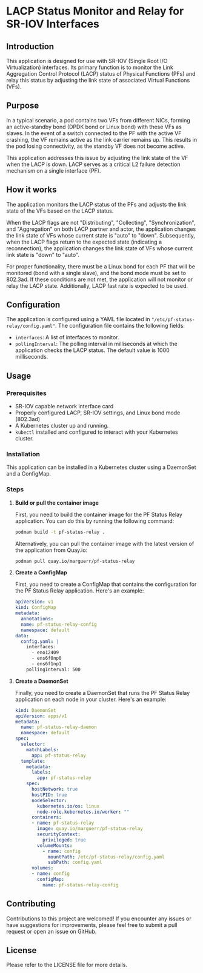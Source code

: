 # LACP Status Monitor and Relay for SR-IOV Interfaces

## Introduction
This application is designed for use with SR-IOV (Single Root I/O Virtualization) interfaces.
Its primary function is to monitor the Link Aggregation Control Protocol (LACP) status of Physical Functions (PFs) and relay this status by adjusting the link state of associated Virtual Functions (VFs).

## Purpose
In a typical scenario, a pod contains two VFs from different NICs, forming an active-standby bond (DPDK bond or Linux bond) with these VFs as slaves.
In the event of a switch connected to the PF with the active VF crashing, the VF remains active as the link carrier remains up. This results in the pod losing connectivity, as the standby VF does not become active. 

This application addresses this issue by adjusting the link state of the VF when the LACP is down.
LACP serves as a critical L2 failure detection mechanism on a single interface (PF).

## How it works
The application monitors the LACP status of the PFs and adjusts the link state of the VFs based on the LACP status.

When the LACP flags are not "Distributing", "Collecting", "Synchronization", and "Aggregation" on both LACP partner and actor, the application changes the link state of VFs whose current state is "auto" to "down". Subsequently, when the LACP flags return to the expected state (indicating a reconnection), the application changes the link state of VFs whose current link state is "down" to "auto".

For proper functionality, there must be a Linux bond for each PF that will be monitored (bond with a single slave), and the bond mode must be set to 802.3ad. If these conditions are not met, the application will not monitor or relay the LACP state. Additionally, LACP fast rate is expected to be used.

## Configuration
The application is configured using a YAML file located in `"/etc/pf-status-relay/config.yaml"`. The configuration file contains the following fields:
- `interfaces`: A list of interfaces to monitor.
- `pollingInterval`: The polling interval in milliseconds at which the application checks the LACP status. The default value is 1000 milliseconds.

## Usage

### Prerequisites

- SR-IOV capable network interface card
- Properly configured LACP, SR-IOV settings, and Linux bond mode (802.3ad)
- A Kubernetes cluster up and running.
- `kubectl` installed and configured to interact with your Kubernetes cluster.

### Installation

This application can be installed in a Kubernetes cluster using a DaemonSet and a ConfigMap.

### Steps

1. **Build or pull the container image**

   First, you need to build the container image for the PF Status Relay application. You can do this by running the following command:

   ```bash
   podman build -t pf-status-relay .
   ```

    Alternatively, you can pull the container image with the latest version of the application from Quay.io:

   ```bash
   podman pull quay.io/marguerr/pf-status-relay
   ```

2. **Create a ConfigMap**

   First, you need to create a ConfigMap that contains the configuration for the PF Status Relay application. Here's an example:

   ```yaml
   apiVersion: v1
   kind: ConfigMap
   metadata:
     annotations:
     name: pf-status-relay-config
     namespace: default
   data:
     config.yaml: |
       interfaces:
         - eno12409
         - ens6f0np0
         - ens6f1np1
       pollingInterval: 500
   ```

3. **Create a DaemonSet**

   Finally, you need to create a DaemonSet that runs the PF Status Relay application on each node in your cluster. Here's an example:

   ```yaml
   kind: DaemonSet
   apiVersion: apps/v1
   metadata:
     name: pf-status-relay-daemon
     namespace: default
   spec:
     selector:
       matchLabels:
         app: pf-status-relay
     template:
       metadata:
         labels:
           app: pf-status-relay
       spec:
         hostNetwork: true
         hostPID: true
         nodeSelector:
           kubernetes.io/os: linux
           node-role.kubernetes.io/worker: ""
         containers:
         - name: pf-status-relay
           image: quay.io/marguerr/pf-status-relay
           securityContext:
             privileged: true
           volumeMounts:
             - name: config
               mountPath: /etc/pf-status-relay/config.yaml
               subPath: config.yaml
         volumes:
         - name: config
           configMap:
             name: pf-status-relay-config
   ```

## Contributing
Contributions to this project are welcomed! If you encounter any issues or have suggestions for improvements, please feel free to submit a pull request or open an issue on GitHub.

## License
Please refer to the LICENSE file for more details.
